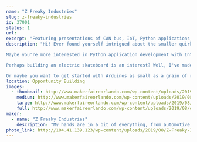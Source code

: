```yaml
---
name: "Z Freaky Industries"
slug: z-freaky-industries
id: 37001
status: 1
url: 
excerpt: "Featuring presentations of CAN bus, IoT, Python applications, LED matrixes as wearables, electric skateboards, and advanced Arduino embedded systems."
description: "Hi! Ever found yourself intrigued about the smaller quirks of automotive J1939 CAN bus? Perhaps you've thought about integrating it in your next project with an Arduino? I'll be featuring projects utilizing it and share my tips and tricks with getting started on CAN bus.

Maybe you're more interested in Python application development with Internet of Things device integration? Worry not! I've got Python apps that process gifs for LED matrixes, and interpret alerts from your favorite streaming services! (Say hi to the audience)

Perhaps building an electric skateboard is an interest? Well, I've made a few of them and will share what to consider when getting started!

Or maybe you want to get started with Arduinos as small as a grain of rice? I will also be sharing my adventures in using the ATTINY10 and the magic of its low power capabilities!"
location: Opportunity Building
images:
  - thumbnail: http://www.makerfaireorlando.com/wp-content/uploads/2019/08/overhead-panel.jpg
    medium: http://www.makerfaireorlando.com/wp-content/uploads/2019/08/overhead-panel.jpg
    large: http://www.makerfaireorlando.com/wp-content/uploads/2019/08/overhead-panel.jpg
    full: http://www.makerfaireorlando.com/wp-content/uploads/2019/08/overhead-panel.jpg
maker:
  - name: "Z Freaky Industries"
    description: "My hands are in a bit of everything, from automotive repair/aftermarket support for defunct car brands to embedded systems development. I have many projects involving inter-system interaction, electric skateboards, PCB design, reverse engineering, and 3D printing."
photo_link: http://104.41.139.123/wp-content/uploads/2019/08/Z-Freaky-Industries-retrov11p-1024x1024.png
---
```

